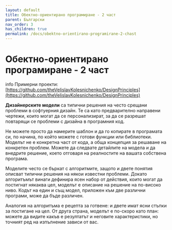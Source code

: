 ```yaml
---
layout: default
title: Обектно-ориентирано програмиране - 2 част
parent: Български
nav_order: 3
has_children: true
permalink: /docs/obektno-orientirano-programirane-2-chast
---
```


# Обектно-ориентирано програмиране - 2 част

info
Примерни проекти: [https://github.com/theVelislavKolesnichenko/DesignPrinciples](https://github.com/theVelislavKolesnichenko/DesignPrinciples)

**Дизайнерските модели** са типични решения на често срещани проблеми в софтуерния дизайн. Те са като предварително направени чертежи, които могат да се персонализират, за да се разрешат повтарящи се проблеми с дизайна в програмния код.

Не можете просто да намерите шаблон и да го копирате в програмата си, по начина, по който можете с готови функции или библиотеки. Моделът не е конкретна част от кода, а обща концепция за решаване на конкретен проблем. Можете да следвате детайлите на модела и да внедрите решение, което отговаря на реалностите на вашата собствена програма.

Моделите често се бъркат с алгоритмите, защото и двете понятия описват типични решения на някои известни проблеми. Докато алгоритъмът винаги дефинира ясен набор от действия, които могат да постигнат някаква цел, моделът е описание на решение на по-високо ниво. Кодът на един и същ модел, приложен към две различни програми, може да бъде различен.

Аналогия на алгоритъма е рецепта за готвене: и двете имат ясни стъпки за постигане на цел. От друга страна, моделът е по-скоро като план: можете да видите какъв е резултатът и неговите характеристики, но точният ред на изпълнение зависи от вас.
